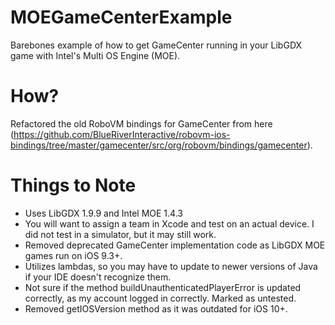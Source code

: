 # MOEGameCenterExample
Barebones example of how to get GameCenter running in your LibGDX game with Intel's Multi OS Engine (MOE).

# How?
Refactored the old RoboVM bindings for GameCenter from here (https://github.com/BlueRiverInteractive/robovm-ios-bindings/tree/master/gamecenter/src/org/robovm/bindings/gamecenter).

# Things to Note
- Uses LibGDX 1.9.9 and Intel MOE 1.4.3
- You will want to assign a team in Xcode and test on an actual device. I did not test in a simulator, but it may still work.
- Removed deprecated GameCenter implementation code as LibGDX MOE games run on iOS 9.3+.
- Utilizes lambdas, so you may have to update to newer versions of Java if your IDE doesn't recognize them.
- Not sure if the method buildUnauthenticatedPlayerError is updated correctly, as my account logged in correctly. Marked as     untested.
- Removed getIOSVersion method as it was outdated for iOS 10+.
